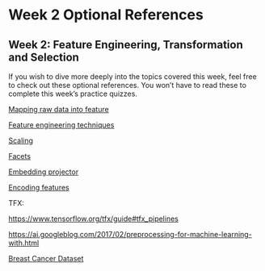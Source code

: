 # Week 2 Optional References

## Week 2: Feature Engineering, Transformation and Selection

If you wish to dive more deeply into the topics covered this week, feel free to check out these optional references. You won’t have to read these to complete this week’s practice quizzes.

[Mapping raw data into feature](https://developers.google.com/machine-learning/crash-course/representation/feature-engineering)

[Feature engineering techniques](https://www.commonlounge.com/discussion/3ce75d036e924c70ab7e47f534ec40fc/history)

[Scaling](https://raw.githubusercontent.com/jbrownlee/Datasets/master/shampoo.csv)

[Facets](https://pair-code.github.io/facets/)

[Embedding projector](http://projector.tensorflow.org/)

[Encoding features](https://developers.google.com/machine-learning/crash-course/feature-crosses/encoding-nonlinearity)

TFX:

https://www.tensorflow.org/tfx/guide#tfx_pipelines

https://ai.googleblog.com/2017/02/preprocessing-for-machine-learning-with.html

[Breast Cancer Dataset](http://archive.ics.uci.edu/ml/datasets/breast+cancer+wisconsin+%28diagnostic%29)

